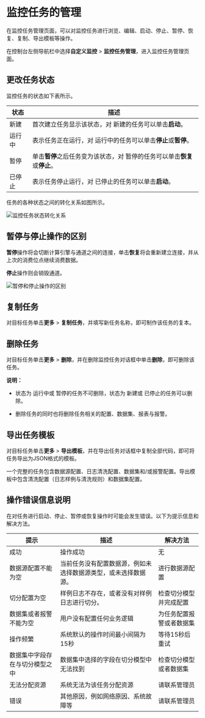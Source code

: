 # 监控任务的管理

在监控任务管理页面，可以对监控任务进行浏览、编辑、启动、停止、暂停、恢复、复制、导出模板等操作。

在控制台左侧导航栏中选择**自定义监控** \> **监控任务管理**，进入监控任务管理页面。

## 更改任务状态

监控任务的状态如下表所示。

|状态|描述|
|--|--|
|新建|首次建立任务显示该状态，对 新建的任务可以单击**启动**。|
|运行中|表示任务正在运行，对 运行中的任务可以单击**停止**或**暂停**。|
|暂停|单击**暂停**之后任务变为该状态，对 暂停的任务可以单击**恢复**或**停止**。|
|已停止|表示任务停止运行，对 已停止的任务可以单击**启动**。|

任务的各种状态之间的转化关系如图所示。

![](../images/p44050.png "监控任务状态转化关系")

## **暂停**与**停止**操作的区别

**暂停**操作将会切断计算引擎与通道之间的连接，单击**恢复**将会重新建立连接，并从上次的消费位点继续消费数据。

**停止**操作则会销毁通道。

![](../images/p44051.png "暂停和停止操作的区别")

## 复制任务

对目标任务单击**更多** \> **复制任务**，并填写新任务名称，即可制作该任务的复本。

## 删除任务

对目标任务单击**更多** \> **删除**，并在删除监控任务对话框中单击**删除**，即可删除该任务。

**说明：**

-   状态为 运行中或 暂停的任务不可删除，状态为 新建或 已停止的任务可以删除。

-   删除任务的同时也将删除任务相关的配置、数据集、报表与报警。


## 导出任务模板

对目标任务单击**更多** \> **导出模板**，并在导出任务对话框中复制全部代码，即可将任务导出为JSON格式的模板。

一个完整的任务包含数据源配置、日志清洗配置、数据集和/或报警配置。导出模板中包含清洗配置（日志样例与清洗规则）和数据集配置。

## 操作错误信息说明

在对任务进行启动、停止、暂停或恢复操作时可能会发生错误。以下为提示信息和解决方法。

|提示|描述|解决方法|
|--|--|----|
|成功|操作成功|无|
|数据源配置不能为空|当前任务没有配置数据源，例如未选择数据源类型，或未选择数据源。|进行数据源配置|
|切分配置为空|样例日志不存在，或者没有对样例日志进行切分。|检查切分模型并完成配置|
|数据集或者报警不能为空|用户没有配置任何业务逻辑|为任务配置报警或者数据集|
|操作频繁|系统默认的操作时间最小间隔为15秒|等待15秒后重试|
|数据集中字段存在与切分模型之中|数据集中选择的字段在切分模型中无法找到|检查切分模型或者数据集|
|无法分配资源|系统无法为该任务分配资源|请联系管理员|
|错误|其他原因，例如网络原因、系统故障等|请联系管理员|

